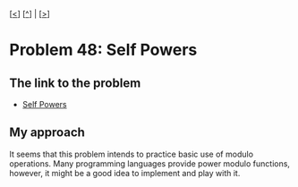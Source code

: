 \[[<](./p0047.md)] \[[^](../README.md)] | \[[>](./p0049.md)]

# Problem 48: Self Powers

## The link to the problem

- [Self Powers](https://projecteuler.net/problem=48)

## My approach

It seems that this problem intends to practice basic use of modulo operations.
Many programming languages provide power modulo functions,
however, it might be a good idea to implement and play with it.
